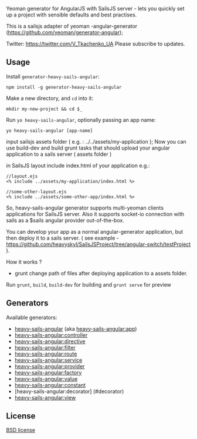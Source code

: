 Yeoman generator for AngularJS with SailsJS server - lets you quickly set up a project with sensible defaults and best practises.

This is a sailsjs adapter of yeoman -angular-generator
(https://github.com/yeoman/generator-angular);

Twitter: https://twitter.com/V_Tkachenko_UA
Please subscribe to updates.

## Usage

Install `generator-heavy-sails-angular`:
```
npm install -g generator-heavy-sails-angular
```

Make a new directory, and `cd` into it:
```
mkdir my-new-project && cd $_
```

Run `yo heavy-sails-angular`, optionally passing an app name:
```
yo heavy-sails-angular [app-name]
```

input sailsjs assets folder ( e.g. : ../../assets/my-application );
Now you can use build-dev and build grunt tasks that should upload your angular application to a sails server
( assets folder )

in SailsJS layout include index.html of your application
e.g.:

```
//layout.ejs
<% include ../assets/my-application/index.html %>

//some-other-layout.ejs
<% include ../assets/some-other-app/index.html %>

```
So, heavy-sails-angular generator supports multi-yeoman clients applications for SailsJS server.
Also it supports socket-io connection with sails as a $sails angular provider out-of-the-box.

You can develop your app as a normal angular-generator application, but then deploy it to a sails server.
( see example - https://github.com/heavyskyl/SailsJSProject/tree/angular-switch/testProject ).

How it works ?
- grunt change path of files after deploying application to a assets folder.

Run `grunt`, `build`, `build-dev` for building and `grunt serve` for preview


## Generators

Available generators:

* [heavy-sails-angular](#app) (aka [heavy-sails-angular:app](#app))
* [heavy-sails-angular:controller](#controller)
* [heavy-sails-angular:directive](#directive)
* [heavy-sails-angular:filter](#filter)
* [heavy-sails-angular:route](#route)
* [heavy-sails-angular:service](#service)
* [heavy-sails-angular:provider](#service)
* [heavy-sails-angular:factory](#service)
* [heavy-sails-angular:value](#service)
* [heavy-sails-angular:constant](#service)
* [heavy-sails-angular:decorator] (#decorator)
* [heavy-sails-angular:view](#view)

## License

[BSD license](http://opensource.org/licenses/bsd-license.php)
